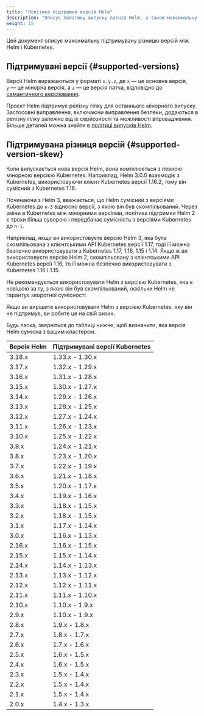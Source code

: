 ```yaml
---
title: "Політика підтримки версій Helm"
description: "Описує політику випуску патчів Helm, а також максимальну підтримувану різницю версій між Helm і Kubernetes."
weight: 15
---
```


Цей документ описує максимальну підтримувану різницю версій між Helm і Kubernetes.

## Підтримувані версії {#supported-versions}

Версії Helm виражаються у форматі `x.y.z`, де `x` — це основна версія, `y` — це мінорна версія, а `z` — це версія патча, відповідно до [семантичного версіювання](https://semver.org/spec/v2.0.0.html).

Проєкт Helm підтримує релізну гілку для останнього мінорного випуску. Застосовні виправлення, включаючи виправлення безпеки, додаються в релізну гілку залежно від їх серйозності та можливості впровадження. Більше деталей можна знайти в [політиці випусків Helm](release_policy.md).

## Підтримувана різниця версій {#supported-version-skew}

Коли випускається нова версія Helm, вона компілюється з певною мінорною версією Kubernetes. Наприклад, Helm 3.0.0 взаємодіє з Kubernetes, використовуючи клієнт Kubernetes версії 1.16.2, тому він сумісний з Kubernetes 1.16.

Починаючи з Helm 3, вважається, що Helm сумісний з версіями Kubernetes до `n-3` відносно версії, з якою він був скомпільований. Через зміни в Kubernetes між мінорними версіями, політика підтримки Helm 2 є трохи більш суворою і передбачає сумісність з версіями Kubernetes до `n-1`.

Наприклад, якщо ви використовуєте версію Helm 3, яка була скомпільована з клієнтськими API Kubernetes версії 1.17, тоді її можна безпечно використовувати з Kubernetes 1.17, 1.16, 1.15 і 1.14. Якщо ж ви використовуєте версію Helm 2, скомпільовану з клієнтськими API Kubernetes версії 1.16, то її можна безпечно використовувати з Kubernetes 1.16 і 1.15.

Не рекомендується використовувати Helm з версією Kubernetes, яка є новішою за ту, з якою він був скомпільований, оскільки Helm не гарантує зворотної сумісності.

Якщо ви вирішите використовувати Helm з версією Kubernetes, яку він не підтримує, ви робите це на свій ризик.

Будь ласка, зверніться до таблиці нижче, щоб визначити, яка версія Helm сумісна з вашим кластером.

| Версія Helm | Підтримувані версії Kubernetes |
|--------------|-------------------------------|
| 3.18.x       | 1.33.x - 1.30.x               |
| 3.17.x       | 1.32.x - 1.29.x               |
| 3.16.x       | 1.31.x - 1.28.x               |
| 3.15.x       | 1.30.x - 1.27.x               |
| 3.14.x       | 1.29.x - 1.26.x               |
| 3.13.x       | 1.28.x - 1.25.x               |
| 3.12.x       | 1.27.x - 1.24.x               |
| 3.11.x       | 1.26.x - 1.23.x               |
| 3.10.x       | 1.25.x - 1.22.x               |
| 3.9.x        | 1.24.x - 1.21.x               |
| 3.8.x        | 1.23.x - 1.20.x               |
| 3.7.x        | 1.22.x - 1.19.x               |
| 3.6.x        | 1.21.x - 1.18.x               |
| 3.5.x        | 1.20.x - 1.17.x               |
| 3.4.x        | 1.19.x - 1.16.x               |
| 3.3.x        | 1.18.x - 1.15.x               |
| 3.2.x        | 1.18.x - 1.15.x               |
| 3.1.x        | 1.17.x - 1.14.x               |
| 3.0.x        | 1.16.x - 1.13.x               |
| 2.16.x       | 1.16.x - 1.15.x               |
| 2.15.x       | 1.15.x - 1.14.x               |
| 2.14.x       | 1.14.x - 1.13.x               |
| 2.13.x       | 1.13.x - 1.12.x               |
| 2.12.x       | 1.12.x - 1.11.x               |
| 2.11.x       | 1.11.x - 1.10.x               |
| 2.10.x       | 1.10.x - 1.9.x                |
| 2.9.x        | 1.10.x - 1.9.x                |
| 2.8.x        | 1.9.x - 1.8.x                 |
| 2.7.x        | 1.8.x - 1.7.x                 |
| 2.6.x        | 1.7.x - 1.6.x                 |
| 2.5.x        | 1.6.x - 1.5.x                 |
| 2.4.x        | 1.6.x - 1.5.x                 |
| 2.3.x        | 1.5.x - 1.4.x                 |
| 2.2.x        | 1.5.x - 1.4.x                 |
| 2.1.x        | 1.5.x - 1.4.x                 |
| 2.0.x        | 1.4.x - 1.3.x                 |
